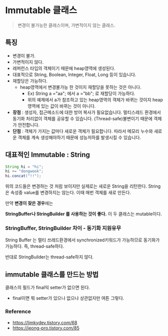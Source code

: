 # Immutable 클래스

> 변경이 불가능한 클래스이며, 가변적이지 않는 클래스.

## 특징

* 변경이 불가.
* 가변적이지 않다.
* 레퍼런스 타입의 객체이기 때문에 heap영역에 생성된다.
* 대표적으로 String, Boolean, Integer, Float, Long 등이 있습니다. 
* 재할당은 가능하다.
  * heap영역에서 변경불가능 한 것이지 재할당을 못하는 것은 아니다.
    * Ex) String a ="aa"; 에서 a ="bb";  로 재할당이 가능하다.
    * 위의 예제에서 a가 참조하고 있는 heap영역의 객체가 바뀌는 것이지 heap영역에 있는 값이 바뀌는 것이 아니다.
* **장점** : 생성자, 접근메소드에 대한 방어 복사가 필요없습니다. 멀티스레드 환경에서 동기화 처리없이 객체를 공유할 수 있습니다.  (Thread-safe)불변이기 때문에 객체가 안전합니다.
* **단점** : 객체가 가지는 값마다 새로운 객체가 필요합니다. 따라서 메모리 누수와 새로운 객체를 계속 생성해야하기 때문에 성능저하를 발생시킬 수 있습니다.



## 대표적인 Immutable : String

~~~java
String hi = "hi";
hi += "dongwook";
hi.concat("!!");
~~~

위의 코드들은 변경하는 것 처럼 보이지만 실제로는 새로운 String을 리턴한다. String은 속성중 value를 변경하지는 않는다. 이때 매번 객체를 새로 만든다.

만약 **변경이 잦은 경우**에는 

**StringBuffer나 StringBuilder 를 사용하는 것이 좋다.** 이 두 클래스는 mutable이다.

### StringBuffer, StringBuilder 차이 - 동기화 지원유무

String Buffer 는 멀티 쓰레드환경에서 synchronized키워드가 가능하므로 동기화가 가능하다. 즉, thread-safe하다.

반대로 StringBuilder는 thread-safe하지 않다.



## immutable 클래스를 만드는 방법

클래스의 필드가 final익 setter가 없으면 된다.

* final이면 뭐 setter가 있으나 없으나 상관없지만 여튼 그렇다.



### Reference 

* https://limkydev.tistory.com/68
* https://jeong-pro.tistory.com/85